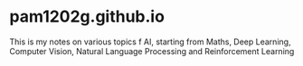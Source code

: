 # pam1202g.github.io
This is my notes on various topics f AI, starting from Maths, Deep Learning, Computer Vision, Natural Language Processing and Reinforcement Learning
